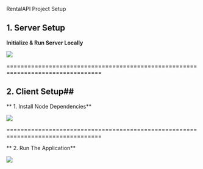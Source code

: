 RentalAPI Project Setup

## 1. Server Setup

**Initialize & Run Server Locally**

![](https://github.com/YoniProbeh/RentalAPI/blob/master/Server/Library/img/build-min.gif?raw=true)

=================================================================================

## 2. Client Setup##

** 1. Install Node Dependencies**

![](https://github.com/YoniProbeh/RentalAPI/blob/master/Client/src/img/install-min.gif?raw=true)

=================================================================================

** 2. Run The Application**

![](https://github.com/YoniProbeh/RentalAPI/blob/master/Client/src/img/serve-min.gif?raw=true)
